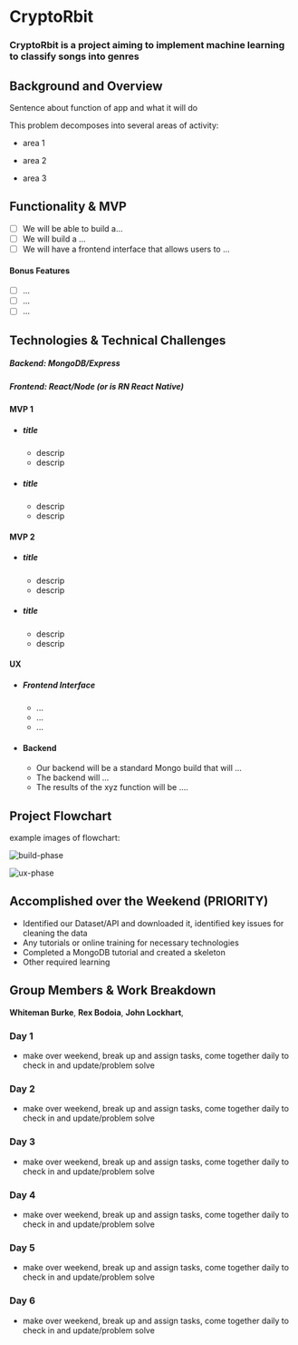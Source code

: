 # CryptoRbit

### CryptoRbit is a project aiming to implement machine learning to classify songs into genres

## Background and Overview

Sentence about function of app and what it will do

This problem decomposes into several areas of activity:
  * area 1
  * area 2

  * area 3
## Functionality & MVP

   - [ ] We will be able to build a...
   - [ ] We will build a ...
   - [ ] We will have a frontend interface that allows users to ...

#### Bonus Features
   - [ ] ...
   - [ ] ...
   - [ ] ...

## Technologies & Technical Challenges
  ##### Backend: MongoDB/Express
  ##### Frontend: React/Node (or is RN React Native)

#### MVP 1
  + ##### title
    + descrip
    + descrip

  + ##### title
    + descrip
    + descrip

#### MVP 2
  + ##### title
    + descrip
    + descrip

  + ##### title
    + descrip
    + descrip

#### UX
  + ##### Frontend Interface
    - ...
    - ...
    - ...

  + #### Backend
    + Our backend will be a standard Mongo build that will ...
    + The backend will ...
    + The results of the xyz function will be ....

## Project Flowchart

example images of flowchart:

![build-phase](./images/build-phase.png)

![ux-phase](./images/ux-phase.png)

## Accomplished over the Weekend (PRIORITY)
 - Identified our Dataset/API and downloaded it, identified key issues for cleaning the data
 - Any tutorials or online training for necessary technologies
 - Completed a MongoDB tutorial and created a skeleton
 - Other required learning
 
## Group Members & Work Breakdown

**Whiteman Burke**,
**Rex Bodoia**,
**John Lockhart**,

### Day 1
  - make over weekend, break up and assign tasks, come together daily to check in and update/problem solve
  

### Day 2
  - make over weekend, break up and assign tasks, come together daily to check in and update/problem solve

### Day 3

 - make over weekend, break up and assign tasks, come together daily to check in and update/problem solve


### Day 4
  - make over weekend, break up and assign tasks, come together daily to check in and update/problem solve

### Day 5
  - make over weekend, break up and assign tasks, come together daily to check in and update/problem solve

### Day 6
 - make over weekend, break up and assign tasks, come together daily to check in and update/problem solve